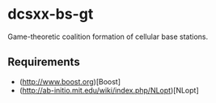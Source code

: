 dcsxx-bs-gt
===========

Game-theoretic coalition formation of cellular base stations.

Requirements
------------
* (http://www.boost.org)[Boost]
* (http://ab-initio.mit.edu/wiki/index.php/NLopt)[NLopt]
